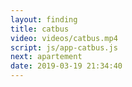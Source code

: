 ```yaml
---
layout: finding
title: catbus
video: videos/catbus.mp4
script: js/app-catbus.js
next: apartement
date: 2019-03-19 21:34:40
---
```

